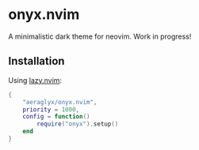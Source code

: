 # onyx.nvim

A minimalistic dark theme for neovim. Work in progress!


## Installation

Using [lazy.nvim](https://github.com/folke/lazy.nvim):

```lua
{
    "aeraglyx/onyx.nvim",
    priority = 1000,
    config = function()
        require("onyx").setup()
    end
}
```
